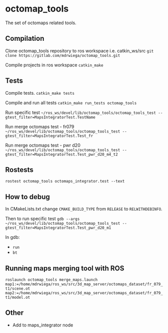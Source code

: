 # octomap_tools

The set of octomaps related tools.

## Compilation

Clone octomap_tools repository to ros workspace i.e. catkin_ws/src
`git clone https://gitlab.com/mdrwiega/octomap_tools.git`

Compile projects in ros workspace
`catkin_make`

## Tests

Compile tests.
`catkin_make tests`

Compile and run all tests
`catkin_make run_tests octomap_tools`

Run specific test
`~/ros_ws/devel/lib/octomap_tools/octomap_tools_test --gtest_filter=MapsIntegratorTest.TestName`

Run merge octomaps test - fr079
`~/ros_ws/devel/lib/octomap_tools/octomap_tools_test --gtest_filter=MapsIntegratorTest.Test_fr`

Run merge octomaps test - pwr d20
`~/ros_ws/devel/lib/octomap_tools/octomap_tools_test --gtest_filter=MapsIntegratorTest.Test_pwr_d20_m4_t2`

## Rostests

`rostest octomap_tools octomaps_integrator.test --text`

## How to debug
In CMakeLists.txt change `CMAKE_BUILD_TYPE` from `RELEASE` to `RELWITHDEBINFO`.

Then to run specific test
`gdb --args ~/ros_ws/devel/lib/octomap_tools/octomap_tools_test --gtest_filter=MapsIntegratorTest.Test_pwr_d20_m1`

In gdb:
- `run`
- `bt`

## Running maps merging tool with ROS
`roslaunch octomap_tools merge_maps.launch map1:=/home/mdrwiega/ros_ws/src/3d_map_server/octomaps_dataset/fr_079_t1/scene.ot map2:=/home/mdrwiega/ros_ws/src/3d_map_server/octomaps_dataset/fr_079_t1/model.ot`


## Other
- Add to maps_integrator node
<!--     launch-prefix = "valgrind --leak-check=full" -->

